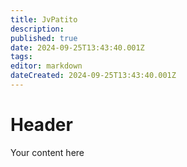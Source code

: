 ```yaml
---
title: JvPatito
description: 
published: true
date: 2024-09-25T13:43:40.001Z
tags: 
editor: markdown
dateCreated: 2024-09-25T13:43:40.001Z
---
```


# Header
Your content here